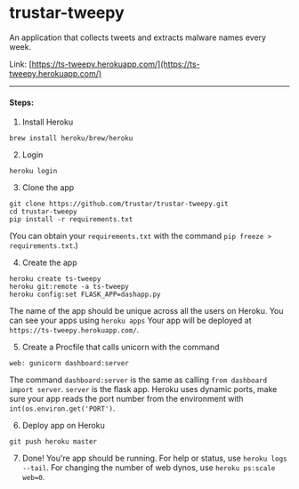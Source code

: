 # trustar-tweepy

An application that collects tweets and extracts malware names every week. 

Link: [https://ts-tweepy.herokuapp.com/](https://ts-tweepy.herokuapp.com/)

<hr>

#### Steps: 

1. Install Heroku
```
brew install heroku/brew/heroku
```

2. Login
```
heroku login
```

3. Clone the app
```
git clone https://github.com/trustar/trustar-tweepy.git
cd trustar-tweepy
pip install -r requirements.txt
```
(You can obtain your `requirements.txt` with the command `pip freeze > requirements.txt`.)

4. Create the app
```
heroku create ts-tweepy
heroku git:remote -a ts-tweepy
heroku config:set FLASK_APP=dashapp.py
```
The name of the app should be unique across all the users on Heroku.
You can see your apps using `heroku apps`
Your app will be deployed at `https://ts-tweepy.herokuapp.com/`.

5. Create a Procfile that calls unicorn with the command
```
web: gunicorn dashboard:server
```
The command `dashboard:server` is the same as calling `from dashboard import server`. 
`server` is the flask app. Heroku uses dynamic ports, make sure your app reads the port number from the environment with `int(os.environ.get('PORT')`.

6. Deploy app on Heroku
```
git push heroku master
```

7. Done! You're app should be running. 
For help or status, use `heroku logs --tail`.
For changing the number of web dynos, use `heroku ps:scale web=0`.